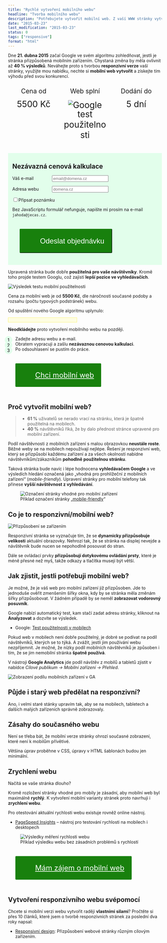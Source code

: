 ```yaml
---
title: "Rychlé vytvoření mobilního webu"
headline: "Tvorba mobilního webu"
description: "Potřebujete vytvořit mobilní web. Z vaší WWW stránky vytvořím responsivní variantu za výhodnou cenu."
date: "2015-03-23"
last_modification: "2015-03-23"
status: 0
tags: ["responsive"]
format: "html"
---
```


<p>Dne <b>21. dubna 2015</b> začal Google ve svém algoritmu zohledňovat, jestli je stránka přizpůsobená mobilním zařízením. Chystaná změna by měla ovlivnit až <b>40 % výsledků</b>. Neváhejte proto s tvorbou <b>responzivní verze</b> vaší stránky, využijte mou nabídku, nechte si <b>mobilní web vytvořit</b> a získejte tím výhodu před svou konkurencí.</p>

<div class="prehled">
  <div class="polozka">
    <div class="popis">Cena od</div>
    <div class="nadpis">5500 Kč</div>
  </div>
  
  <div class="polozka">
    <div class="popis">Web splní</div>
    <div class="nadpis"><img src="/files/vytvorit-mobilni-web/google.png" alt="Google"> test použitelnosti</div>
  </div>      
  <div class="polozka">
    <div class="popis">Dodání do</div>
    <div class="nadpis">5 dní</div>
  </div>  

</div>


<form id="objednat" class="formular objednat" onsubmit="return Objednavka.odeslat(this)" novalidate>
  <h2 id="kalkulace">Nezávazná cenová kalkulace</h2>
  <p>
    <label for="email">Váš e-mail</label>
    <input type="email" name="email" id="email" placeholder="email@domena.cz">   
  </p>
  <p>
    <label for="url">Adresa webu</label>
    <input type="url" name="url" id="url" placeholder="domena.cz"> 
  </p>  
  <p>
    <input type="checkbox" id="pripominka"><label for="pripominka">Připsat poznámku</label>
    <span class="pripominka">
      <textarea name="zprava" id="zprava" cols="30" rows="10" placeholder="Připomínky k vytvoření mobilní verze webu"></textarea>
      <i>Komentář k nezávazné objednávce.</i>
    </span>
  </p>
  <div id="hlaska" class="hlaska"></div>
  <noscript>
    <div class="hlaska" data-zobrazit>Bez JavaScriptu formulář nefunguje, napište mi prosím na e-mail <code>jahoda&#64;jecas.cz</code>.</div>
  </noscript>
  
  <p><button class="chci">Odeslat objednávku</button></p>
</form>


<p>Upravená stránka bude dobře <b>použitelná pro vaše návštěvníky</b>. Kromě toho projde testem Googlu, což zajistí <b>lepší pozice ve vyhledávačích</b>.</p>

<p><img src="/files/vytvorit-mobilni-web/test.png" alt="Výsledek testu mobilní použitelnosti" class="border"></p>












<p>Cena za mobilní web je od <b>5500 Kč</b>, dle náročnosti současné podoby a rozsahu (počtu typových podstránek) webu.</p>


<p>Od spuštění nového Google algoritmu uplynulo:</p>

<div id="odpocet" class="odpocet status positive" data-konec="4/21/2015 00:00:00" data-hlaska="Čas vypršel!" data-zbyva=""></div>
<script>
  window.onload = function() {
    odpocet(document.getElementById('odpocet'));
  }
</script>

<p><b>Neodkládejte</b> proto vytvoření mobilního webu na později.</p>

<ol class="kroky">
  <li>Zadejte adresu webu a e-mail.</li>
  <li>Obratem vypracuji a zašlu <b>nezávaznou cenovou kalkulaci</b>.</li>  
  <li>Po odsouhlasení se pustím do práce.</li>
</ol>

<div><a class="chci" href="#objednat">Chci mobilní web</a></div>



<h2 id="proc">Proč vytvořit mobilní web?</h2>

<blockquote cite="https://www.seroundtable.com/google-mobile-friendly-search-ranking-factors-19926.html">
<ul>
  <li><b>61 %</b> uživatelů se nerado vrací na stránku, která je špatně použitelná na mobilech.</li>
  
  <li><b>40 %</b> návštěvníků říká, že by dalo přednost stránce upravené pro mobilní zařízení.</li>
</ul>
</blockquote>

<p>Podíl návštěvnosti z mobilních zařízení s malou obrazovkou <b>neustále roste</b>. Běžné weby se na mobilech nepoužívají nejlépe. Řešení je responzivní web, který se přizpůsobí každému zařízení a za všech okolností nabídne návštěvníkům/zákazníkům <b>pohodlně použitelnou stránku</b>.</p>

<p>Taková stránka bude navíc i lépe hodnocena <b>vyhledávačem Google</b> a ve výsledích hledání označená jako „vhodná pro prohlížeční z mobilních zařízení“ (<i>mobile-friendly</i>). Upravení stránky pro mobilní telefony tak přinese <b>vyšší návštěvnost z vyhledávání</b>.</p>

<figure>
  <img src="/files/google-mobile-friendly/ukazka.png" alt="Označení stránky vhodné pro mobilní zařízení" class="border">
  <figcaption>Příklad označení stránky „<a href="/google-mobile-friendly">mobile-friendly</a>“</figcaption>
</figure>








<h2 id="co">Co je to responzivní/mobilní web?</h2>

<p><img src="/files/vytvorit-mobilni-web/zarizeni.png" alt="Přizpůsobení se zařízením" class="border"></p>






























<p>Responzivní stránka se vyznačuje tím, že se <b>dynamicky přizpůsobuje velikosti</b> aktuální obrazovky. Nehrozí tak, že se stránka na displej nevejde a návštěvník bude nucen se nepohodlně posouvat do stran.</p>

<p>Dále se ovládací prvky <b>přizpůsobují dotykovému ovládání prsty</b>, které je méně přesné než myš, takže odkazy a tlačítka musejí být větší.</p>



<h2 id="jak">Jak zjistit, jestli potřebuji mobilní web?</h2>

<p>Je možné, že je váš web pro mobilní zařízení již přizpůsoben. Jde to jednoduše ověřit zmenšením šířky okna, kdy by se stránka měla změnám šířky přizpůsobovat. V žádném případě by se neměl <b>zobrazovat vodorovný posuvník</b>.</p>

<p>Google nabízí automatický test, kam stačí zadat adresu stránky, kliknout na <b>Analyzovat</b> a dozvíte se výsledek.</p>

<div class="external-content">
  <ul>
    <li>Google: <a target="_blank" href="https://www.google.com/webmasters/tools/mobile-friendly/">Test použitelnosti v mobilech</a></li>
  </ul>
</div>

<p>Pokud web v mobilech není dobře použitelný, je dobré se podívat na podíl návštěvníků, kterých se to týká. A zvážit, jestli jim používání webu nezpříjemnit. Je možné, že nízky podíl mobilních návštěvníků je způsoben i tím, že se jim nemobilní stránka <b>špatně používá</b>.</p>



<p>V nástroji <b>Google Analytics</b> jde podíl návštěv z mobilů a tabletů zjistit v nabídce <i>Cílové publikum → Mobilní zařízení → Přehled</i>.</p>

<p><img src="/files/vytvorit-mobilni-web/statistiky.png" alt="Zobrazení podílu mobilních zařízení v GA" class="border"></p>





















<h2 id="pujde">Půjde i starý web předělat na responzivní?</h2>

<p>Ano, i velmi staré stánky upravím tak, aby se na mobilech, tabletech a dalších malých zařízeních správně zobrazovaly.</p>




<h2 id="zasahy">Zásahy do současného webu</h2>

<p>Není se třeba bát, že mobilní verze stránky ohrozí současné zobrazení, které není k mobilům přívětivé.</p>

<p>Většina úprav proběhne v CSS, úpravy v HTML šablonách budou jen minimální.</p>





<h2 id="zrychleni">Zrychlení webu</h2>

<p>Načítá se vaše stránka dlouho?</p>

<p>Kromě rozložení stránky vhodné pro mobily je zásadní, aby mobilní web byl maximálně <b>rychlý</b>. K vytvoření mobilní varianty stránek proto navrhuji i <b>zrychlení webu</b>.</p>

<p>Pro otestování aktuální rychlosti webu existuje rovněž online nástroj.</p>

<div class="external-content">
  <ul>
    <li><a target="_blank" href="https://developers.google.com/speed/pagespeed/insights/">PageSpeed Insights</a> – nástroj pro testování rychlosti na mobilech i desktopech</li>
  </ul>
</div>


<figure>
  <img src="/files/vytvorit-mobilni-web/rychlost.png" alt="Výsledky měření rychlosti webu" class="border">
  <figcaption>Příklad výsledku webu bez zásadních problémů s rychlostí</figcaption>
</figure>














<div><a class="chci" href="#objednat">Mám zájem o mobilní web</a></div>


<h2 id="svepomoci">Vytvoření responzivního webu svépomocí</h2>

<p>Chcete si mobilní verzi webu vytvořit raději <b>vlastními silami</b>? Pročtěte si přes 10 článků, které jsem o tvorbě responzivních stránek za poslední dva roky napsal:</p>

<div class="internal-content">
  <ul>
    <li><a href="/responsive">Responsivní design</a>: Přizpůsobení webové stránky různým cílovým zařízením.</li>
  </ul>
</div>



<script src="/files/vytvorit-mobilni-web/skript.js"></script>
<style>
.objednat {
    background-color: #E2FEEB;
    padding: 1px 1em;
}

.objednat label {
    width: 9em;
    display: inline-block;
}

.objednat i {
    display: block;
}

form .pripominka {
    display: none;
}

.objednat :checked + label + .pripominka {
    display: block;
}

.prehled {
    overflow: hidden;
    margin: 2em 0;
}

.prehled .polozka {
    width: 33%;
    width: calc(100% / 3);
    float: left;
    text-align: center;
}

@media (max-width: 30em) {
    .prehled .polozka {
        width: 100%;
    }

    .prehled .popis {
        text-align: left;
        margin-top: 1em;
    }
}

.prehled .popis {
    font-size: 150%;
}

.prehled .nadpis {
    font-size: 200%;
    line-height: 120%;
    padding: .5em;
}

.prehled .nadpis img {
    display: inline;
    vertical-align: bottom;
    position: relative;
    bottom: -3px;
}

.chci, a[class="chci"] {
    font-size: 170%;
    background: #18800D url(/files/vytvorit-mobilni-web/round_arrow_right.png) no-repeat 5px center;
    border-color: #18800D;
    border-radius: .1em;
    margin: 1em;
    padding: 1em;
    padding-left: 65px;
    display: inline-block;
    color: #fff
}

ol.kroky {
    list-style: none;
    counter-reset: seznam;
}

.kroky li {
    position: relative;
}

.kroky li:before {
    counter-increment: seznam;
    content: counter(seznam);
    position: absolute;
    left: -2.5em;
    color: #000;
    background: #E2FEEB;
    width: 1.8em;
    line-height: 1.8em;
    text-align: center;
    border-radius: 50%;
}

/* odpočet */
.odpocet {
    overflow: hidden;
    max-width: 15em;
    background: #FEFDE2;
    border: 1px solid #F9F16A;
    padding: .5em;
}

.odpocet .popis {
}

.odpocet .hodnota {
    float: left;
    width: 25%;
    text-align: center;
}

.odpocet .cislo {
    font-size: 150%;
}
  
  
  .obchod-box-obal {
    display: none;
  }</style>